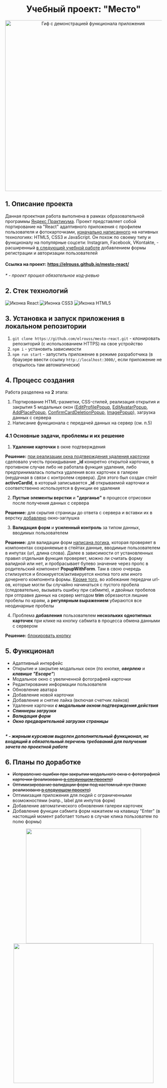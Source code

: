 <h1 align="center">Учебный проект: "Место"</h1>

<div align="center">
  <a href="https://elrouss.github.io/mesto-react/">
    <img src="https://user-images.githubusercontent.com/108838349/212987501-fb372d45-e9c6-43c6-8f18-7cb212535021.gif" width="550" alt="Гиф с демонстрацией функционала приложения">
  </a>
</div>

## 1. Описание проекта
Данная проектная работа выполнена в рамках образовательной программы <a href="https://practicum.yandex.ru/">Яндекс Практикума</a>. Проект представляет собой портирование на "React" адаптивного приложения с профилем пользователя и фотокарточками, <a href="https://github.com/elrouss/mesto">изначально написанного</a> на нативных технологиях: HTML5, CSS3 и JavaScript. Он похож по своему типу и функционалу на популярные соцсети: Instagram, Facebook, VKontakte, - расширенный <a href="https://github.com/elrouss/react-mesto-auth">в следующей учебной работе</a> добавлением формы регистрации и авторизации пользователей

#### Ссылка на проект: https://elrouss.github.io/mesto-react/
<i>* - проект прошел обязательное код-ревью</i>

## 2. Стек технологий
<span>
  <img src="https://img.shields.io/badge/React-20232A?style=for-the-badge&logo=react&logoColor=61DAFB" alt="Иконка React">
  <img src="https://img.shields.io/badge/CSS3-1572B6?style=for-the-badge&logo=css3&logoColor=white" alt="Иконка CSS3">
  <img src="https://img.shields.io/badge/HTML5-E34F26?style=for-the-badge&logo=html5&logoColor=white" alt="Иконка HTML5">
</span>

## 3. Установка и запуск приложения в локальном репозитории
1. `git clone https://github.com/elrouss/mesto-react.git` - клонировать репозиторий (с использованием HTTPS) на свое устройство
2. `npm i` - установить зависимости
3. `npm run start` - запустить приложение в режиме разработчика (в браузере ввести ссылку `http://localhost:3000/`, если приложение не открылось там автоматически)

## 4. Процесс создания
Работа разделена на <b>2</b> этапа:
1. Портирование  HTML-разметки, CSS-стилей, реализация открытия и закрытия 5 модальных окон (<a href="https://github.com/elrouss/mesto-react/blob/main/src/components/EditProfilePopup/EditProfilePopup.js">EditProfilePopup</a>, <a href="https://github.com/elrouss/mesto-react/blob/main/src/components/EditAvatarPopup/EditAvatarPopup.js">EditAvatarPopup</a>, <a href="https://github.com/elrouss/mesto-react/blob/main/src/components/AddPlacePopup/AddPlacePopup.js">AddPlacePopup</a>, <a href="https://github.com/elrouss/mesto-react/blob/main/src/components/ConfirmCardDeletionPopup/ConfirmCardDeletionPopup.js">ConfirmCardDeletionPopup</a>, <a href="https://github.com/elrouss/mesto-react/blob/main/src/components/ImagePopup/ImagePopup.js">ImagePopup</a>), загрузка данных с сервера
2. Написание функционала с передачей данных на сервер (см. п.5)

### 4.1 Основные задачи, проблемы и их решение
1. <b>Удаление карточки</b> в окне подтверждения
<p>
  <b>Решение:</b> <a href="https://github.com/elrouss/mesto-react/commit/9056b9457df3269575a711dc209880f79c70adfd">при реализации окна подтверждения удаления карточки</a> сделовало учесть прокидывание <b>_id</b> конкретно открытой карточки, в противном случае либо не работала функция удаления, либо предпринималась попытка удаления всех карточек в галерее (неудачная в связи с контролем сервера). Для этого был создан стейт <b>activeCardId</b>, в который записывается <b>_id</b> открываемой карточки и соответственно используется в функции ее удаления
</p>

2. <b>Пустые элементы верстки</b> и <b>"дерганье"</b> в процессе отрисовки после получения данных с сервера
<p>
  <b>Решение:</b> для скрытия страницы до ответа с сервера и вставки их в верстку <a href="https://github.com/elrouss/mesto-react/commit/534d12d58c6c991bb51342c284c585621e2b7c8c">добавлено</a> окно-заглушка
</p>

3. <b>Валидация форм</b> и <b>усиленный контроль</b> за типом данных, вводимых пользователем
<p>
  <b>Решение:</b> для валидации форм <a href="https://github.com/elrouss/mesto-react/commit/83aee0d7d40ed688131e90a2136b6136910f807e">написана логика</a>, которая проверяет в компонентах сохраняемые в стейтах данные, вводимые пользователем в инпутах (url, длина слова). Далее в зависимости от установленных правил отдельная функция проверяет, можно ли считать форму валидной или нет, и пробрасывает булево значение через пропс в родительский компонент <b>PopupWithForm</b>. Там в свою очередь стилизуется и блокируется/активируется кнопка того или иного дочернего компонента формы. <a href="https://github.com/elrouss/mesto-react/commit/3b6241c4ad5463069972cb8bd0ea59651b6b8a2d">Кроме того</a>, во избежание передачи url-ов, которые могли бы случайно начинаться с пустого пробела (следовательно, вызывать ошибку при сабмите), и двойных пробелов при отправке данных на сервер методом <b>trim</b> обрезаются лишние пробелы по краям, а <b>регулярным выражением</b> убираются все неодинарные пробелы
</p>

4. Проблема <b>добавления</b> пользователем <b>нескольких однотипных карточек</b> при клике на кнопку сабмита в процесса обмена данными с сервером
<p>
  <b>Решение:</b> <a href="https://github.com/elrouss/mesto-react/commit/b5de99695437d5d1727c9922fc64a007d8fd61a6">блокировать кнопку</a>
</p>

## 5. Функционал
- Адаптивный интерфейс
- Открытие и закрытие модальных окон (по кнопке, <b><i>оверлею</i></b> и <b><i>клавише "Escape"</i></b>)
- Модальное окно с увеличенной фотографией карточки
- Редактирование информации пользователя
- Обновление аватара
- Добавление новой карточки
- Добавление и снятие лайка (включая счетчик лайков)
- Удаление карточки <b><i>с модальным окном подтверждения действия</i></b>
- <b><i>Спиннеры загрузки</i></b>
- <b><i>Валидация форм</i></b>
- <b><i>Окно предварительной загрузки страницы</i></b>
<br>
<b><i>* - жирным курсивом выделен дополнительный функционал, не входящий в обязательный перечень требований для получения зачета по проектной работе</i></b>

## 6. Планы по доработке
- ~~Исправление ошибки при закрытии модального окна с фотографией карточки (реализовано <a href="https://github.com/elrouss/react-mesto-auth">в следующем проекте</a>)~~
- ~~Оптимизирование валидации форм под кастомный хук (также реализовано <a href="https://github.com/elrouss/react-mesto-auth">в следующем проекте</a>)~~
- Оптимизация приложения для людей с ограниченными возможностями (напр., label для инпутов форм)
- Добавление автоматического обновления галереи карточек
- Добавление функции сабмита форм нажатием на клавишу "Enter" (в настоящий момент работает только в случае клика пользоватем по полю формы)

<div align="center">
  <a href="https://elrouss.github.io/mesto-react/">
    <img width="370" src="https://user-images.githubusercontent.com/108838349/212988411-b9432993-edba-453d-8a73-334faf7f2f87.png">
  </a>
  <a href="https://elrouss.github.io/mesto-react/">
    <img width="450" src="https://user-images.githubusercontent.com/108838349/212988602-f0b32fcd-88a0-4135-8d3a-81fa35de94a9.png">
  </a>
</div>


